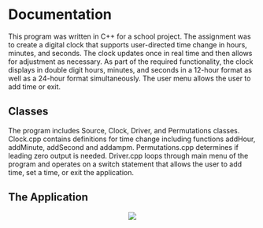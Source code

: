 # Documentation
This program was written in C++ for a school project. The assignment was to create a digital clock that supports user-directed time change in hours, minutes, and seconds. The clock updates once in real time and then allows for adjustment as necessary. As part of the required functionality, the clock displays in double digit hours, minutes, and seconds in a 12-hour format as well as a 24-hour format simultaneously. The user menu allows the user to add time or exit.

## Classes 
The program includes Source, Clock, Driver, and Permutations classes. Clock.cpp contains definitions for time change including functions addHour, addMinute, addSecond and addampm. Permutations.cpp determines if leading zero output is needed. Driver.cpp loops through main menu of the program and operates on a switch statement that allows the user to add time, set a time, or exit the application.

## The Application
<p align="center">
    <img src="https://user-images.githubusercontent.com/110789514/211573425-96735ba2-31d2-4e6d-aa0e-e5ebb7679afe.png" />
  </a>
</p>
